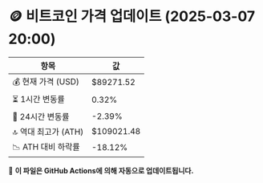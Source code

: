 # 🪙 비트코인 가격 업데이트 (2025-03-07 20:00)

| 항목                | 값 |
|--------------------|----------------|
| 💰 현재 가격 (USD) | $89271.52 |
| ⏳ 1시간 변동률    | 0.32% |
| 📆 24시간 변동률   | -2.39% |
| 🔝 역대 최고가 (ATH) | $109021.48 |
| 📉 ATH 대비 하락률 | -18.12% |

🔄 **이 파일은 GitHub Actions에 의해 자동으로 업데이트됩니다.**
